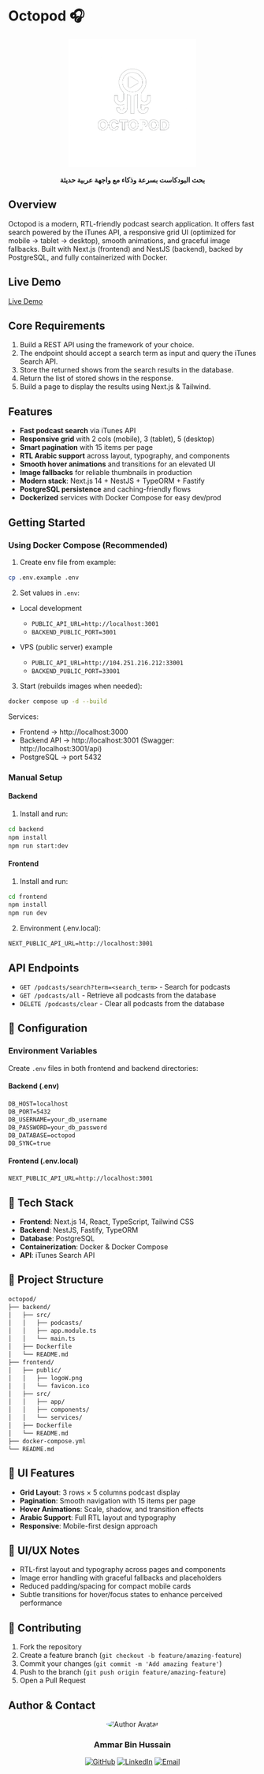 # Octopod 🎧

<p align="center">
  <img src="frontend/public/logoW.png" alt="Octopod Logo" width="260" />
</p>
<p align="center"><strong>بحث البودكاست بسرعة وذكاء مع واجهة عربية حديثة</strong></p>

## Overview

Octopod is a modern, RTL-friendly podcast search application. It offers fast search powered by the iTunes API, a responsive grid UI (optimized for mobile → tablet → desktop), smooth animations, and graceful image fallbacks. Built with Next.js (frontend) and NestJS (backend), backed by PostgreSQL, and fully containerized with Docker.

## Live Demo

[Live Demo](http://104.251.216.212:3000/search?q=فنجان)

## Core Requirements

1. Build a REST API using the framework of your choice.
2. The endpoint should accept a search term as input and query the iTunes Search API.
3. Store the returned shows from the search results in the database.
4. Return the list of stored shows in the response.
5. Build a page to display the results using Next.js & Tailwind.

## Features

- **Fast podcast search** via iTunes API
- **Responsive grid** with 2 cols (mobile), 3 (tablet), 5 (desktop)
- **Smart pagination** with 15 items per page
- **RTL Arabic support** across layout, typography, and components
- **Smooth hover animations** and transitions for an elevated UI
- **Image fallbacks** for reliable thumbnails in production
- **Modern stack**: Next.js 14 + NestJS + TypeORM + Fastify
- **PostgreSQL persistence** and caching-friendly flows
- **Dockerized** services with Docker Compose for easy dev/prod

## Getting Started

### Using Docker Compose (Recommended)

1) Create env file from example:

```bash
cp .env.example .env
```

2) Set values in `.env`:

- Local development
  - `PUBLIC_API_URL=http://localhost:3001`
  - `BACKEND_PUBLIC_PORT=3001`

- VPS (public server) example
  - `PUBLIC_API_URL=http://104.251.216.212:33001`
  - `BACKEND_PUBLIC_PORT=33001`

3) Start (rebuilds images when needed):

```bash
docker compose up -d --build
```

Services:
- Frontend → http://localhost:3000
- Backend API → http://localhost:3001 (Swagger: http://localhost:3001/api)
- PostgreSQL → port 5432

### Manual Setup

#### Backend
1) Install and run:
```bash
cd backend
npm install
npm run start:dev
```

#### Frontend
1) Install and run:
```bash
cd frontend
npm install
npm run dev
```
2) Environment (.env.local):
```env
NEXT_PUBLIC_API_URL=http://localhost:3001
```

## API Endpoints

- `GET /podcasts/search?term=<search_term>` - Search for podcasts
- `GET /podcasts/all` - Retrieve all podcasts from the database
- `DELETE /podcasts/clear` - Clear all podcasts from the database

## 🔧 Configuration

### Environment Variables

Create `.env` files in both frontend and backend directories:

#### Backend (.env)
```env
DB_HOST=localhost
DB_PORT=5432
DB_USERNAME=your_db_username
DB_PASSWORD=your_db_password
DB_DATABASE=octopod
DB_SYNC=true
```

#### Frontend (.env.local)
```env
NEXT_PUBLIC_API_URL=http://localhost:3001
```

## 🚀 Tech Stack

- **Frontend**: Next.js 14, React, TypeScript, Tailwind CSS
- **Backend**: NestJS, Fastify, TypeORM
- **Database**: PostgreSQL
- **Containerization**: Docker & Docker Compose
- **API**: iTunes Search API

## 📁 Project Structure

```
octopod/
├── backend/
│   ├── src/
│   │   ├── podcasts/
│   │   ├── app.module.ts
│   │   └── main.ts
│   ├── Dockerfile
│   └── README.md
├── frontend/
│   ├── public/
│   │   ├── logoW.png
│   │   └── favicon.ico
│   ├── src/
│   │   ├── app/
│   │   ├── components/
│   │   └── services/
│   ├── Dockerfile
│   └── README.md
├── docker-compose.yml
└── README.md
```

## 📱 UI Features

- **Grid Layout**: 3 rows × 5 columns podcast display
- **Pagination**: Smooth navigation with 15 items per page
- **Hover Animations**: Scale, shadow, and transition effects
- **Arabic Support**: Full RTL layout and typography
- **Responsive**: Mobile-first design approach

## 🎨 UI/UX Notes

- RTL-first layout and typography across pages and components
- Image error handling with graceful fallbacks and placeholders
- Reduced padding/spacing for compact mobile cards
- Subtle transitions for hover/focus states to enhance perceived performance

## 🤝 Contributing

1. Fork the repository
2. Create a feature branch (`git checkout -b feature/amazing-feature`)
3. Commit your changes (`git commit -m 'Add amazing feature'`)
4. Push to the branch (`git push origin feature/amazing-feature`)
5. Open a Pull Request

## Author & Contact

<div align="center">
  <img src="https://github.com/3mmar19.png" alt="Author Avatar" width="100" style="border-radius:50%"/>
  <h3>Ammar Bin Hussain</h3>
  <p>
    <a href="https://github.com/3mmar19"><img src="https://img.shields.io/badge/GitHub-3mmar19-2ea44f?logo=github" alt="GitHub"/></a>
    <a href="https://linkedin.com/in/3mmar"><img src="https://img.shields.io/badge/LinkedIn-3mmar-blue?logo=linkedin" alt="LinkedIn"/></a>
    <a href="mailto:ammarhus.ahmed@gmail.com"><img src="https://img.shields.io/badge/Email-ammarhus.ahmed%40gmail.com-red?logo=gmail" alt="Email"/></a>
  </p>
</div>